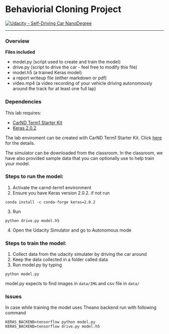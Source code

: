 # Behaviorial Cloning Project

[![Udacity - Self-Driving Car NanoDegree](https://s3.amazonaws.com/udacity-sdc/github/shield-carnd.svg)](http://www.udacity.com/drive)

---

### Overview 

**Files included**  
  * model.py (script used to create and train the model)
  * drive.py (script to drive the car - feel free to modify this file)
  * model.h5 (a trained Keras model)
  * a report writeup file (either markdown or pdf)
  * video.mp4 (a video recording of your vehicle driving autonomously around the track for at least one full lap)


### Dependencies
This lab requires:

* [CarND Term1 Starter Kit](https://github.com/udacity/CarND-Term1-Starter-Kit)
* [Keras 2.0.2](https://anaconda.org/conda-forge/keras)

The lab enviroment can be created with CarND Term1 Starter Kit. Click [here](https://github.com/udacity/CarND-Term1-Starter-Kit/blob/master/README.md) for the details.

The simulator can be downloaded from the classroom. In the classroom, we have also provided sample data that you can optionally use to help train your model.

### Steps to run the model:
1. Activate the carnd-term1 environment
2. Ensure you have Keras version 2.0.2. if not run 

```
conda install -c conda-forge keras=2.0.2
```
3. Run 
```
python drive.py model.h5
```
4. Open the Udacity Simulator and go to Autonomous mode 

### Steps to train the model: 
1. Collect data from the udacity simulater by driving the car around
2. Keep the data collected in a folder called data
3. Run model.py by typing 
```
python model.py
```

model.py expects to find images in `data/IMG` and csv file in `data/`

### Issues
In case while training the model uses Theano backend run with following command 
```
KERAS_BACKEND=tensorflow python model.py
KERAS_BACKEND=tensorflow drive.py model.h5
```
